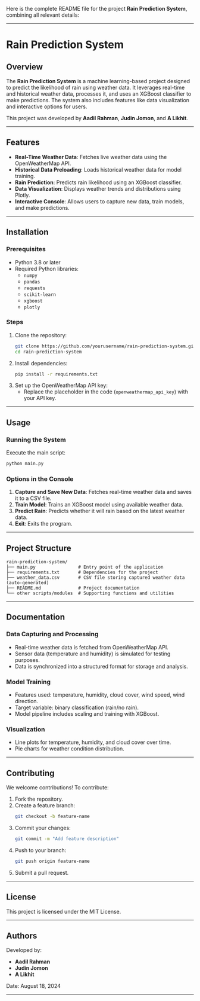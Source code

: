 Here is the complete README file for the project **Rain Prediction System**, combining all relevant details:

---

# Rain Prediction System

## Overview
The **Rain Prediction System** is a machine learning-based project designed to predict the likelihood of rain using weather data. It leverages real-time and historical weather data, processes it, and uses an XGBoost classifier to make predictions. The system also includes features like data visualization and interactive options for users.

This project was developed by **Aadil Rahman**, **Judin Jomon**, and **A Likhit**.

---

## Features
- **Real-Time Weather Data**: Fetches live weather data using the OpenWeatherMap API.
- **Historical Data Preloading**: Loads historical weather data for model training.
- **Rain Prediction**: Predicts rain likelihood using an XGBoost classifier.
- **Data Visualization**: Displays weather trends and distributions using Plotly.
- **Interactive Console**: Allows users to capture new data, train models, and make predictions.

---

## Installation

### Prerequisites
- Python 3.8 or later
- Required Python libraries:
  - `numpy`
  - `pandas`
  - `requests`
  - `scikit-learn`
  - `xgboost`
  - `plotly`

### Steps
1. Clone the repository:
   ```bash
   git clone https://github.com/yourusername/rain-prediction-system.git
   cd rain-prediction-system
   ```
2. Install dependencies:
   ```bash
   pip install -r requirements.txt
   ```
3. Set up the OpenWeatherMap API key:
   - Replace the placeholder in the code (`openweathermap_api_key`) with your API key.

---

## Usage

### Running the System
Execute the main script:
```bash
python main.py
```

### Options in the Console
1. **Capture and Save New Data**: Fetches real-time weather data and saves it to a CSV file.
2. **Train Model**: Trains an XGBoost model using available weather data.
3. **Predict Rain**: Predicts whether it will rain based on the latest weather data.
4. **Exit**: Exits the program.

---

## Project Structure

```
rain-prediction-system/
├── main.py                # Entry point of the application
├── requirements.txt       # Dependencies for the project
├── weather_data.csv       # CSV file storing captured weather data (auto-generated)
├── README.md              # Project documentation
└── other scripts/modules  # Supporting functions and utilities
```

---

## Documentation

### Data Capturing and Processing
- Real-time weather data is fetched from OpenWeatherMap API.
- Sensor data (temperature and humidity) is simulated for testing purposes.
- Data is synchronized into a structured format for storage and analysis.

### Model Training
- Features used: temperature, humidity, cloud cover, wind speed, wind direction.
- Target variable: binary classification (rain/no rain).
- Model pipeline includes scaling and training with XGBoost.

### Visualization
- Line plots for temperature, humidity, and cloud cover over time.
- Pie charts for weather condition distribution.

---

## Contributing

We welcome contributions! To contribute:
1. Fork the repository.
2. Create a feature branch:
   ```bash
   git checkout -b feature-name
   ```
3. Commit your changes:
   ```bash
   git commit -m "Add feature description"
   ```
4. Push to your branch:
   ```bash
   git push origin feature-name
   ```
5. Submit a pull request.

---

## License

This project is licensed under the MIT License.

---

## Authors

Developed by:
- **Aadil Rahman**
- **Judin Jomon**
- **A Likhit**

Date: August 18, 2024

--- 

